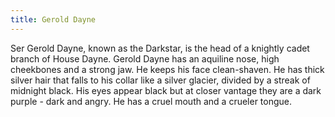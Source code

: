 ```yaml
---
title: Gerold Dayne
---
```


Ser Gerold Dayne, known as the Darkstar, is the head of a knightly cadet branch of House Dayne. Gerold Dayne has an aquiline nose, high cheekbones and a strong jaw. He keeps his face clean-shaven. He has thick silver hair that falls to his collar like a silver glacier, divided by a streak of midnight black. His eyes appear black but at closer vantage they are a dark purple - dark and angry. He has a cruel mouth and a crueler tongue.


